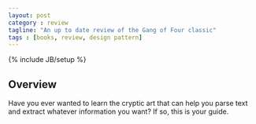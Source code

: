 ```yaml
---
layout: post
category : review
tagline: "An up to date review of the Gang of Four classic"
tags : [books, review, design pattern]
---
```

{% include JB/setup %}

## Overview

Have you ever wanted to learn the cryptic art that can help you parse text and extract whatever information you want?
If so, this is your guide.


